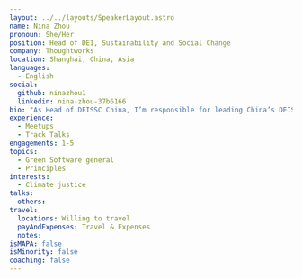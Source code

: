 ```yaml
---
layout: ../../layouts/SpeakerLayout.astro
name: Nina Zhou
pronoun: She/Her
position: Head of DEI, Sustainability and Social Change
company: Thoughtworks
location: Shanghai, China, Asia
languages:
  - English
social:
  github: ninazhou1
  linkedin: nina-zhou-37b6166
bio: "As Head of DEISSC China, I’m responsible for leading China’s DEISSC strategy and implementation across China. I’m always inspired by how Thoughtworks has been embedding social mission into the heart during the business growth over the years. The spirit of Tech@Core also allows me to rethink how to address the prevailing social and environmental challenges and opportunities with the technologies. I feel honored and privileged to work extensively with local partners from the non-profit sector and academia for positive social change in the past 8 years. This has also been a great opportunity for the China team to dive deeper on the issues of rural education, gender equity, sustainability, responsibility tech and beyond. Prior to Thoughtworks, I had 6 years of experience in CSR/ESG, both inhouse and consulting. I also have a unique combination of experience in social innovation, cross-border collaborations and NGOs capability building. I’m an avid traveler, snowboarder, and coffee lover."
experience:
  - Meetups
  - Track Talks
engagements: 1-5
topics:
  - Green Software general
  - Principles
interests:
  - Climate justice
talks:
  others:
travel:
  locations: Willing to travel
  payAndExpenses: Travel & Expenses
  notes:
isMAPA: false
isMinority: false
coaching: false
---
```

